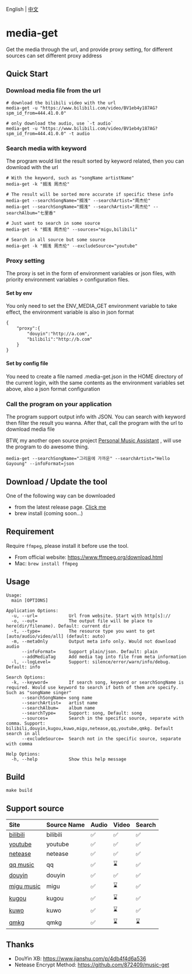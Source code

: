 English | [中文](./README.md)

# media-get
Get the media through the url, and provide proxy setting, for different sources can set different proxy address

## Quick Start
### Download media file from the url 
```shell
# download the bilibili video with the url
media-get -u "https://www.bilibili.com/video/BV1eb4y187AG?spm_id_from=444.41.0.0"

# only download the audio, use `-t audio`
media-get -u "https://www.bilibili.com/video/BV1eb4y187AG?spm_id_from=444.41.0.0" -t audio
```

### Search media with keyword

The program would list the result sorted by keyword related, then you can download with the url
```shell
# With the keyword, such as "songName artistName"
media-get -k "搁浅 周杰伦" 

# The result will be sorted more accurate if specific these info 
media-get --searchSongName="搁浅" --searchArtist="周杰伦" 
media-get --searchSongName="搁浅" --searchArtist="周杰伦" --searchAlbum="七里香"

# Just want to search in some source
media-get -k "搁浅 周杰伦" --sources="migu,bilibili"

# Search in all source but some source
media-get -k "搁浅 周杰伦" --excludeSource="youtube"
```
### Proxy setting
The proxy is set in the form of environment variables or json files, with priority environment variables > configuration files.

#### Set by env
You only need to set the ENV_MEDIA_GET environment variable to take effect, the environment variable is also in json format
```markdown
{
    "proxy":{
        "douyin":"http://a.com",
        "bilibili":"http://b.com"
    }
}
```
#### Set by config file
You need to create a file named .media-get.json in the HOME directory of the current login, with the same contents as the environment variables set above, also a json format configuration

### Call the program on your application
The program support output info with JSON. You can search with keyword then filter the result you wanna.
After that, call the program with the url to download media file

BTW, my another open source project [Personal Music Assistant](https://github.com/foamzou/personal-music-assistant) , will use the program to do awesome thing.
```shell
media-get --searchSongName="그리움에 가까운" --searchArtist="Hello Gayoung" --infoFormat=json 
```

## Download / Update the tool
One of the following way can be downloaded
- from the latest release page. [Click me](https://github.com/foamzou/media-get/releases)
- brew install (coming soon...)

## Requirement
Require `ffmpeg`, please install it before use the tool.
- From official website: https://www.ffmpeg.org/download.html
- Mac: `brew install ffmpeg`

## Usage
```shell
Usage:
  main [OPTIONS]

Application Options:
  -u, --url=            Url from website. Start with http[s]://
  -o, --out=            The output file will be place to here(dir/filename). Default: current dir
  -t, --type=           The resource type you want to get [auto/audio/video/all] (default: auto)
  -m, --metaOnly        Output meta info only. Would not download audio
      --infoFormat=     Support plain/json. Default: plain
      --addMediaTag     Add media tag into file from meta information
  -l, --logLevel=       Support: silence/error/warn/info/debug. Default: info

Search Options:
  -k, --keyword=        If search song, keyword or searchSongName is required. Would use keyword to search if both of them are specify. Such as "songName singer"
      --searchSongName= song name
      --searchArtist=   artist name
      --searchAlbum=    album name
      --searchType=     Support: song, Default: song
      --sources=        Search in the specific source, separate with comma. Support: bilibili,douyin,kugou,kuwo,migu,netease,qq,youtube,qmkg. Default search in all
      --excludeSource=  Search not in the specific source, separate with comma

Help Options:
  -h, --help            Show this help message

```

## Build
```shell
make build
```

## Support source
Site | Source Name | Audio | Video | Search
:------------ | :------------- | :------------- | :------------- | :------------- 
[bilibili](https://www.bilibili.com/) | bilibili | ✅ | ✅ | ✅
[youtube](https://www.youtube.com/) |youtube | ✅ | ✅ | ✅
[netease](https://music.163.com/) |netease | ✅ | ✅ | ✅
[qq music](https://y.qq.com/) | qq |✅ | ⌛ | ✅
[douyin](https://www.douyin.com/) | douyin |✅ | ✅  | ✅
[migu music](https://music.migu.cn/) |migu | ✅ | ⌛ | ✅
[kugou](https://www.kugou.com/) |kugou | ✅ | ⌛ | ✅
[kuwo](https://www.kuwo.cn/) | kuwo |✅ | ⌛ | ✅
[qmkg](https://kg.qq.com/) | qmkg |✅ | ⌛ | ⌛


## Thanks
- DouYin XB: https://www.jianshu.com/p/4db4f4d6a536
- Netease Encrypt Method: https://github.com/872409/music-get